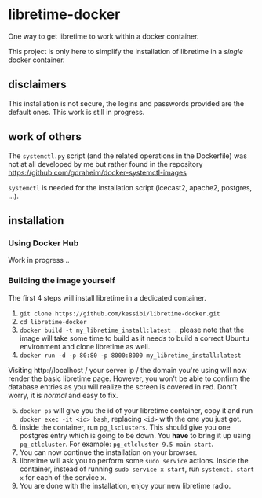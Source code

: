 # libretime-docker

One way to get libretime to work within a docker container.

This project is only here to simplify the installation of libretime in a
*single* docker container.

## disclaimers

This installation is not secure, the logins and passwords provided are the
default ones. This work is still in progress.

## work of others

The `systemctl.py` script (and the related operations in the Dockerfile) was not
at all developed by me but rather found in the repository
https://github.com/gdraheim/docker-systemctl-images

`systemctl` is needed for the installation script (icecast2, apache2, postgres,
...).

## installation

### Using Docker Hub

Work in progress ..

### Building the image yourself

The first 4 steps will install libretime in a dedicated container.

1. `git clone https://github.com/kessibi/libretime-docker.git`
2. `cd libretime-docker`
3. `docker build -t my_libretime_install:latest .` please note that the image
will take some time to build as it needs to build a correct Ubuntu environment
and clone libretime as well.
4. `docker run -d -p 80:80 -p 8000:8000 my_libretime_install:latest`

Visiting http://localhost / your server ip / the domain you're using will now
render the basic libretime page. However, you won't be able to confirm the
database entries as you will realize the screen is covered in red. Dont't worry,
it is *normal* and easy to fix.

5. `docker ps` will give you the id of your libretime container, copy it and run
`docker exec -it <id> bash`, replacing `<id>` with the one you just got.
6. inside the container, run `pg_lsclusters`. This should give you one postgres
entry which is going to be down. You __have__ to bring it up using
`pg_ctlcluster`. For example: `pg_ctlcluster 9.5 main start`.
7. You can now continue the installation on your browser.
8. libretime will ask you to perform some `sudo service` actions. Inside the
container, instead of running `sudo service x start`, run `systemctl start x`
for each of the service x.
9. You are done with the installation, enjoy your new libretime radio.
